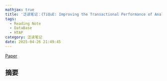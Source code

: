 ```yaml
---
mathjax: true
title: '泛读笔记：《TiQuE: Improving the Transactional Performance of Analytical Systems for True Hybrid Workloads》'
tags:
  - Reading Note
  - DataBase
  - HTAP
category: 泛读笔记
date: 2025-04-26 21:49:45
---
```

[Paper](https://www.vldb.org/pvldb/vol16/p2274-faria.pdf)

## 摘要

<!--more-->